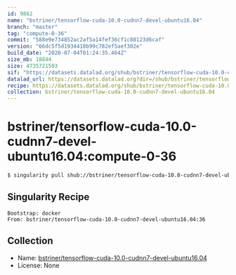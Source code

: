 ```yaml
---
id: 9862
name: "bstriner/tensorflow-cuda-10.0-cudnn7-devel-ubuntu16.04"
branch: "master"
tag: "compute-0-36"
commit: "588e9e734852ac2af5a14fef36cf1c88123d6caf"
version: "66dc5f5d1934418b99c782ef5aef302e"
build_date: "2020-07-04T01:24:35.464Z"
size_mb: 18844
size: 4735721503
sif: "https://datasets.datalad.org/shub/bstriner/tensorflow-cuda-10.0-cudnn7-devel-ubuntu16.04/compute-0-36/2020-07-04-588e9e73-66dc5f5d/66dc5f5d1934418b99c782ef5aef302e.simg"
datalad_url: https://datasets.datalad.org?dir=/shub/bstriner/tensorflow-cuda-10.0-cudnn7-devel-ubuntu16.04/compute-0-36/2020-07-04-588e9e73-66dc5f5d/
recipe: https://datasets.datalad.org/shub/bstriner/tensorflow-cuda-10.0-cudnn7-devel-ubuntu16.04/compute-0-36/2020-07-04-588e9e73-66dc5f5d/Singularity
collection: bstriner/tensorflow-cuda-10.0-cudnn7-devel-ubuntu16.04
---
```


# bstriner/tensorflow-cuda-10.0-cudnn7-devel-ubuntu16.04:compute-0-36

```bash
$ singularity pull shub://bstriner/tensorflow-cuda-10.0-cudnn7-devel-ubuntu16.04:compute-0-36
```

## Singularity Recipe

```singularity
Bootstrap: docker
From: bstriner/tensorflow-cuda-10.0-cudnn7-devel-ubuntu16.04:36
```

## Collection

 - Name: [bstriner/tensorflow-cuda-10.0-cudnn7-devel-ubuntu16.04](https://github.com/bstriner/tensorflow-cuda-10.0-cudnn7-devel-ubuntu16.04)
 - License: None

